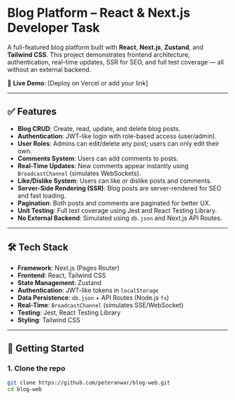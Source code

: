 # Blog Platform – React & Next.js Developer Task

A full-featured blog platform built with **React**, **Next.js**, **Zustand**, and **Tailwind CSS**. This project demonstrates frontend architecture, authentication, real-time updates, SSR for SEO, and full test coverage — all without an external backend.

🚀 **Live Demo**: [Deploy on Vercel or add your link]

---

## ✅ Features

- **Blog CRUD**: Create, read, update, and delete blog posts.
- **Authentication**: JWT-like login with role-based access (user/admin).
- **User Roles**: Admins can edit/delete any post; users can only edit their own.
- **Comments System**: Users can add comments to posts.
- **Real-Time Updates**: New comments appear instantly using `BroadcastChannel` (simulates WebSockets).
- **Like/Dislike System**: Users can like or dislike posts and comments.
- **Server-Side Rendering (SSR)**: Blog posts are server-rendered for SEO and fast loading.
- **Pagination**: Both posts and comments are paginated for better UX.
- **Unit Testing**: Full test coverage using Jest and React Testing Library.
- **No External Backend**: Simulated using `db.json` and Next.js API Routes.

---

## 🛠 Tech Stack

- **Framework**: Next.js (Pages Router)
- **Frontend**: React, Tailwind CSS
- **State Management**: Zustand
- **Authentication**: JWT-like tokens in `localStorage`
- **Data Persistence**: `db.json` + API Routes (Node.js `fs`)
- **Real-Time**: `BroadcastChannel` (simulates SSE/WebSocket)
- **Testing**: Jest, React Testing Library
- **Styling**: Tailwind CSS

---

## 🚀 Getting Started

### 1. Clone the repo
```bash
git clone https://github.com/peteranwar/blog-web.git
cd blog-web